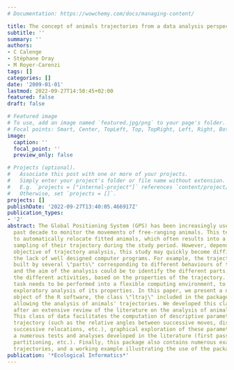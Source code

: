 ```yaml
---
# Documentation: https://wowchemy.com/docs/managing-content/

title: The concept of animals trajectories from a data analysis perspective
subtitle: ''
summary: ''
authors:
- C Calenge
- Stéphane Dray
- M Royer-Carenzi
tags: []
categories: []
date: '2009-01-01'
lastmod: 2022-09-27T14:50:45+02:00
featured: false
draft: false

# Featured image
# To use, add an image named `featured.jpg/png` to your page's folder.
# Focal points: Smart, Center, TopLeft, Top, TopRight, Left, Right, BottomLeft, Bottom, BottomRight.
image:
  caption: ''
  focal_point: ''
  preview_only: false

# Projects (optional).
#   Associate this post with one or more of your projects.
#   Simply enter your project's folder or file name without extension.
#   E.g. `projects = ["internal-project"]` references `content/project/deep-learning/index.md`.
#   Otherwise, set `projects = []`.
projects: []
publishDate: '2022-09-27T13:40:05.466917Z'
publication_types:
- '2'
abstract: The Global Positioning System (GPS) has been increasingly used during the
  past decade to monitor the movements of free-ranging animals. This technology allows
  to automatically relocate fitted animals, which often results into a high-frequency
  sampling of their trajectory during the study period. However, depending on the
  objective of trajectory analysis, this study may quickly become difficult, due to
  the lack of well designed computer programs. For example, the trajectory may be
  built by several \"parts\" corresponding to different behaviours of the animal,
  and the aim of the analysis could be to identify the different parts, and thereby
  the different activities, based on the properties of the trajectory. This complex
  task needs to be performed into a flexible computing environment, to facilitate
  exploratory analysis of its properties. In this paper, we present a new class of
  object of the R software, the class \"ltraj\" included in the package adehabitat,
  allowing the analysis of animals' trajectories. We developed this class of data
  after an extensive review of the literature on the analysis of animal movements.
  This class of data facilitates the computation of descriptive parameters of the
  trajectory (such as the relative angles between successive moves, distance between
  successive relocations, etc.), graphical exploration of these parameters, as well
  a numerous tests and analyses developed in the literature (first passage time, trajectory
  partitioning, etc.). Finally, this package also contains numerous examples of animal
  trajectories, and a working example illustrating the use of the package.
publication: '*Ecological Informatics*'
---
```


